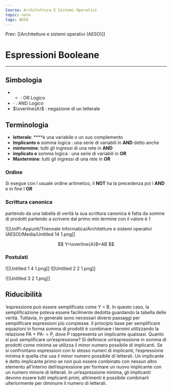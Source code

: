 ```yaml
---
Course: Architettura E Sistemi Operativi
topic: nota
tags: AESO
---
```


Prev: [[Architetture e sistemi operativi (AESO)]]

# Espressioni Booleane
---

## Simbologia

- + : OR Logico
- $\cdot$  : AND Logico
- $\overline{A}$ : negazione di un letterale

## Terminologia

- **letterale**: ****è una variabile o un suo complemento
- **Implicante o** somma logica : una serie di variabili in **AND** detto anche
- **mintermine**: tutti gli ingressi di una rete in **AND**
- **implicato o** somma logica : una serie di variabili in **OR**
- **Maxtermine**: tutti gli ingressi di una rete in **OR**



### Ordine

Si esegue con l usuale ordine aritmetico, il **NOT** ha la precedenza poi l **AND** e in fine l **OR**

### Scrittura canonica

partendo da una tabella di verità la sua scrittura canonica è fatta da somme di prodotti partendo a scrivere dal primo min termine con il valore è 1

![[UniPi-Appunti/Triennale Informatica/Architetture e sistemi operativi (AESO)/Media/Untitled 14 1.png]]

$$
Y=\overline{A}B+AB
$$

### Postulati

![[Untitled 1 4 1.png]]
![[Untitled 2 2 1.png]]

![[Untitled 3 2 1.png]]

## Riducibilità

’espressione può essere semplificata come Y = B. In questo caso, la semplificazione poteva essere facilmente dedotta guardando la tabella delle verità.
Tuttavia, in generale sono necessari diversi passaggi per semplificare espressioni più complesse.
Il principio base per semplificare equazioni in forma somma di prodotti è
combinare i termini utilizzando la relazione PA + PA- = P, dove P rappresenta
un implicante qualsiasi. Quanto si può semplificare un’espressione? Si definisce un’espressione in somma di prodotti come minima se utilizza il minor
numero possibile di implicanti. Se si confrontano espressioni con lo stesso
numeri di implicanti, l’espressione minima è quella che usa il minor numero
possibile di letterali.
Un implicante è detto implicante primo se non può essere combinato
con nessun altro elemento all’interno dell’espressione per formare un nuovo
implicante con un numero minore di letterali. In un’espressione minima, gli
implicanti devono essere tutti implicanti primi, altrimenti è possibile combinarli ulteriormente per diminuire il numero di letterali.
